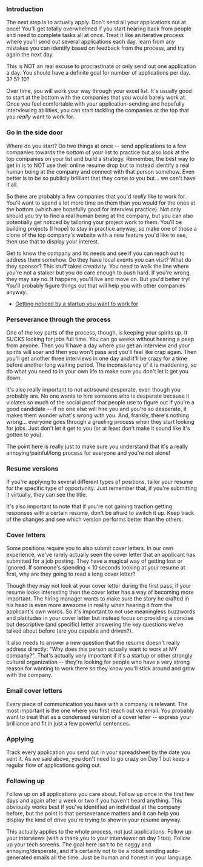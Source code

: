 ### Introduction

The next step is to actually apply. Don't send all your applications out at once! You'll get totally overwhelmed if you start hearing back from people and need to complete tasks all at once. Treat it like an iterative process where you'll send out several applications each day, learn from any mistakes you can identify based on feedback from the process, and try again the next day.

<div class="lesson-note" markdown="1">

This is NOT an real excuse to procrastinate or only send out one application a day. You should have a definite goal for number of applications per day. 3? 5? 10?

</div>

Over time, you will work your way through your excel list. It's usually good to start at the bottom with the companies that you would barely work at. Once you feel comfortable with your application-sending and hopefully interviewing abilities, you can start tackling the companies at the top that you _really_ want to work for.

### Go in the side door

Where do you start? Do two things at once -- send applications to a few companies towards the bottom of your list to practice but also look at the top companies on your list and build a strategy. Remember, the best way to get in is to NOT use their online resume drop but to instead identify a real human being at the company and connect with that person somehow. Even better is to be so publicly brilliant that they come to you but... we can't have it all.

So there are probably a few companies that you'd _really_ like to work for. You'll want to spend a lot more time on them than you would for the ones at the bottom (which are hopefully good for interview practice). Not only should you try to find a real human being at the company, but you can also potentially get noticed by tailoring your project work to them. You'll be building projects (I hope) to stay in practice anyway, so make one of those a clone of the top company's website with a new feature you'd like to see, then use that to display your interest.

Get to know the company and its needs and see if you can reach out to address them somehow. Do they have local events you can visit? What do they sponsor? This stuff takes creativity. You need to walk the line where you're not a stalker but you do care enough to push hard. If you're wrong, they may say no. It happens, you'll live and move on. But you'd better try! You'll probably figure things out that will help you with other companies anyway.

- [Getting noticed by a startup you want to work for](http://www.thedailymuse.com/job-search/want-to-work-for-a-start-up-heres-how-to-get-noticed/)

### Perseverance through the process

One of the key parts of the process, though, is keeping your spirits up. It SUCKS looking for jobs full time. You can go weeks without hearing a peep from anyone. Then you'll have a day where you get an interview and your spirits will soar and then you won't pass and you'll feel like crap again. Then you'll get another three interviews in one day and it'll be crazy for a time before another long waiting period. The inconsistency of it is maddening, so do what you need to in your own life to make sure you don't let it get you down.

It's also really important to not act/sound desperate, even though you probably are. No one wants to hire someone who is desperate because it violates so much of the social proof that people use to figure out if you're a good candidate -- if no one else will hire you and you're so desperate, it makes them wonder what's wrong with you. And, frankly, there's nothing wrong... everyone goes through a grueling process when they start looking for jobs. Just don't let it get to you (or at least don't make it sound like it's gotten to you).

The point here is really just to make sure you understand that it's a really annoying/painful/long process for everyone and you're not alone!

### Resume versions

If you're applying to several different types of positions, tailor your resume for the specific type of opportunity. Just remember that, if you're submitting it virtually, they can see the title.

It's also important to note that if you're not gaining traction getting responses with a certain resume, don't be afraid to switch it up. Keep track of the changes and see which version performs better than the others.

### Cover letters

Some positions require you to also submit cover letters. In our own experience, we've rarely actually seen the cover letter that an applicant has submitted for a job posting. They have a magical way of getting lost or ignored. If someone's spending < 10 seconds looking at your resume at first, why are they going to read a long cover letter?

Though they may not look at your cover letter during the first pass, if your resume looks interesting then the cover letter has a way of becoming more important. The hiring manager wants to make sure the story he crafted in his head is even more awesome in reality when hearing it from the applicant's own words. So it's important to not use meaningless buzzwords and platitudes in your cover letter but instead focus on providing a concise but descriptive (and specific) letter answering the key questions we've talked about before (are you capable and driven?).

It also needs to answer a new question that the resume doesn't really address directly: "Why does this person actually want to work at MY company?". That's actually very important if it's a startup or other strongly cultural organization -- they're looking for people who have a very strong reason for wanting to work there so they know you'll stick around and grow with the company.

### Email cover letters

Every piece of communication you have with a company is relevant. The most important is the one where you first reach out via email. You probably want to treat that as a condensed version of a cover letter -- express your brilliance and fit in just a few powerful sentences.

### Applying

Track every application you send out in your spreadsheet by the date you sent it. As we said above, you don't need to go crazy on Day 1 but keep a regular flow of applications going out.

### Following up

Follow up on all applications you care about. Follow up once in the first few days and again after a week or two if you haven't heard anything. This obviously works best if you've identified an individual at the company before, but the point is that perseverance matters and it can help you display the kind of drive you're trying to show in your resume anyway.

This actually applies to the whole process, not just applications. Follow up your interviews (with a thank you to your interviewer on day 1 too). Follow up your tech screens. The goal here isn't to be naggy and annoying/desperate, and it's certainly not to be a robot sending auto-generated emails all the time. Just be human and honest in your language.
